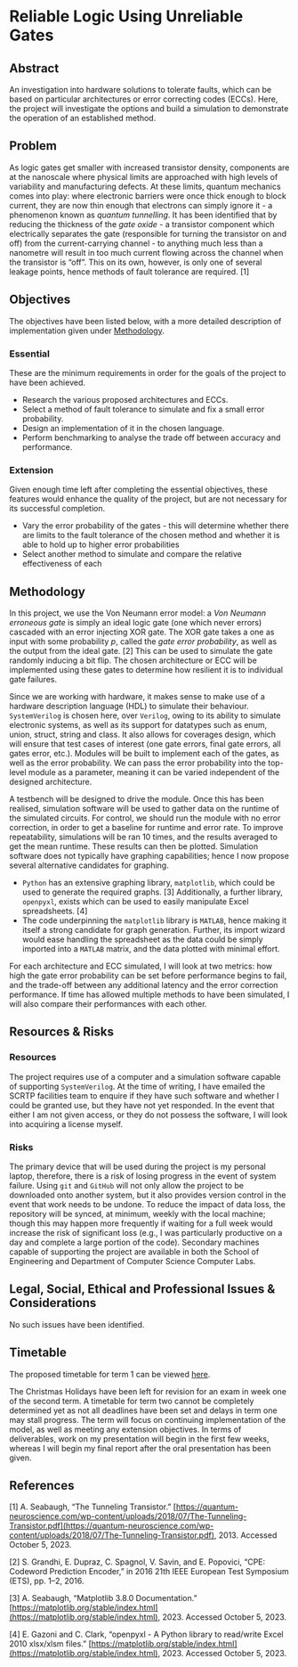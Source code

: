 # Reliable Logic Using Unreliable Gates

## Abstract
An investigation into hardware solutions to tolerate faults, which can be based on particular architectures or error correcting codes (ECCs). Here, the project will investigate the options and build a simulation to demonstrate the operation of an established method.


## Problem
As logic gates get smaller with increased transistor density, components are at the nanoscale where physical limits are approached with high levels of variability and manufacturing defects. At these limits, quantum mechanics comes into play: where electronic barriers were once thick enough to block current, they are now thin enough that electrons can simply ignore it - a phenomenon known as _quantum tunnelling_. It has been identified that by reducing the thickness of the _gate oxide_ - a transistor component which electrically separates the gate (responsible for turning the transistor on and off) from the current-carrying channel - to anything much less than a nanometre will result in too much current flowing across the channel when the transistor is “off”. This on its own, however, is only one of several leakage points, hence methods of fault tolerance are required. [1]


## Objectives
The objectives have been listed below, with a more detailed description of implementation given under [Methodology](#methodology).

### Essential
These are the minimum requirements in order for the goals of the project to have been achieved.
- Research the various proposed architectures and ECCs.
- Select a method of fault tolerance to simulate and fix a small error probability.
- Design an implementation of it in the chosen language.
- Perform benchmarking to analyse the trade off between accuracy and performance.

### Extension
Given enough time left after completing the essential objectives, these features would enhance the quality of the 
project, but are not necessary for its successful completion.

- Vary the error probability of the gates - this will determine whether there are limits to the fault tolerance of the chosen method and whether it is able to hold up to higher error probabilities
- Select another method to simulate and compare the relative effectiveness of each


## Methodology
In this project, we use the Von Neumann error model: a _Von Neumann erroneous gate_ is simply an ideal logic gate (one which never errors) cascaded with an error injecting XOR gate. The XOR gate takes a one as input with some probability _p_, called the _gate error probability_, as well as the output from the ideal gate. [2] This can be used to simulate the gate randomly inducing a bit flip. The chosen architecture or ECC will be implemented using these gates to determine how resilient it is to individual gate failures.

Since we are working with hardware, it makes sense to make use of a hardware description language (HDL) to simulate their behaviour. `SystemVerilog` is chosen here, over `Verilog`, owing to its ability to simulate electronic systems, as well as its support for datatypes such as enum, union, struct, string and class. It also allows for coverages design, which will ensure that test cases of interest (one gate errors, final gate errors, all gates error, etc.). Modules will be built to implement each of the gates, as well as the error probability. We can pass the error probability into the top-level module as a parameter, meaning it can be varied independent of the designed architecture.

A testbench will be designed to drive the module. Once this has been realised, simulation software will be used to gather data on the runtime of the simulated circuits. For control, we should run the module with no error correction, in order to get a baseline for runtime and error rate. To improve repeatability, simulations will be ran 10 times, and the results averaged to get the mean runtime. These results can then be plotted. Simulation software does not typically have graphing capabilities; hence I now propose several alternative candidates for graphing.

- `Python` has an extensive graphing library, `matplotlib`, which could be used to generate the required graphs. [3] Additionally, a further library, `openpyxl`, exists which can be used to easily manipulate Excel spreadsheets. [4]
- The code underpinning the `matplotlib` library is `MATLAB`, hence making it itself a strong candidate for graph generation. Further, its import wizard would ease handling the spreadsheet as the data could be simply imported into a `MATLAB` matrix, and the data plotted with minimal effort.

For each architecture and ECC simulated, I will look at two metrics: how high the gate error probability 
can be set before performance begins to fail, and the trade-off between any additional latency and the error 
correction performance. If time has allowed multiple methods to have been simulated, I will also compare their 
performances with each other.


## Resources & Risks
### Resources
The project requires use of a computer and a simulation software capable of supporting `SystemVerilog`. At the time of writing, I have emailed the SCRTP facilities team to enquire if they have such software and whether I could be granted use, but they have not yet responded. In the event that either I am not given access, or they do not possess the software, I will look into acquiring a license myself.

### Risks
The primary device that will be used during the project is my personal laptop, therefore, there is a risk of losing progress in the event of system failure. Using `git` and `GitHub` will not only allow the project to be downloaded onto another system, but it also provides version control in the event that work needs to be undone. To reduce the impact of data loss, the repository will be synced, at minimum, weekly with the local machine; though this may happen more frequently if waiting for a full week would increase the risk of significant loss (e.g., I was particularly productive on a day and complete a large portion of the code). Secondary machines capable of supporting the project are available in both the School of Engineering and Department of Computer Science Computer Labs.


## Legal, Social, Ethical and Professional Issues & Considerations
No such issues have been identified.


## Timetable
The proposed timetable for term 1 can be viewed [here](https://github.com/alimmeek/reliable-logic-using-unreliable-gates/blob/main/docs/chart.pdf).

The Christmas Holidays have been left for revision for an exam in week one of the second term. A timetable for term two cannot be completely determined yet as not all deadlines have been set and delays in term one may stall progress. The term will focus on continuing implementation of the model, as well as meeting any extension objectives. In terms of deliverables, work on my presentation will begin in the first few weeks, whereas I will begin my final report after the oral presentation has been given.

## References
[1] A. Seabaugh, “The Tunneling Transistor.” [https://quantum-neuroscience.com/wp-content/uploads/2018/07/The-Tunneling-Transistor.pdf](https://quantum-neuroscience.com/wp-content/uploads/2018/07/The-Tunneling-Transistor.pdf), 2013. Accessed October 5, 2023.

[2] S. Grandhi, E. Dupraz, C. Spagnol, V. Savin, and E. Popovici, “CPE: Codeword Prediction Encoder,” in 2016 21th IEEE European Test Symposium (ETS), pp. 1–2, 2016.

[3] A. Seabaugh, “Matplotlib 3.8.0 Documentation.” [https://matplotlib.org/stable/index.html](https://matplotlib.org/stable/index.html), 2023. Accessed October 5, 2023.

[4] E. Gazoni and C. Clark, “openpyxl - A Python library to read/write Excel 2010 xlsx/xlsm files.” [https://matplotlib.org/stable/index.html](https://matplotlib.org/stable/index.html), 2023. Accessed October 5, 2023.
